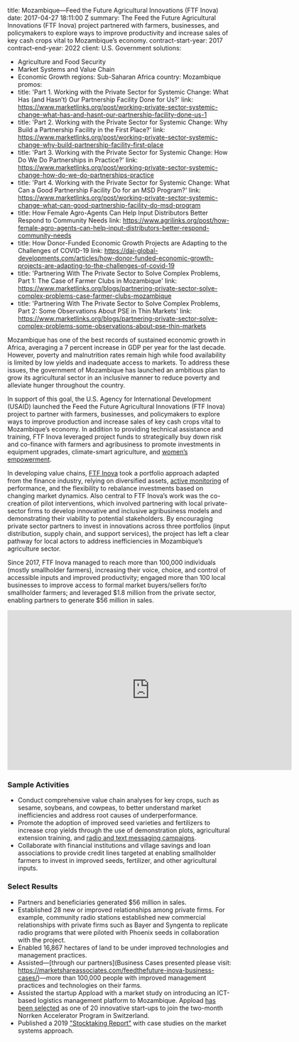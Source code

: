 
title: Mozambique—Feed the Future Agricultural Innovations (FTF Inova)
date: 2017-04-27 18:11:00 Z
summary: The Feed the Future Agricultural Innovations (FTF Inova) project partnered
  with farmers, businesses, and policymakers to explore ways to improve productivity
  and increase sales of key cash crops vital to Mozambique’s economy.
contract-start-year: 2017
contract-end-year: 2022
client: U.S. Government
solutions:
- Agriculture and Food Security
- Market Systems and Value Chain
- Economic Growth
regions: Sub-Saharan Africa
country: Mozambique
promos:
- title: 'Part 1. Working with the Private Sector for Systemic Change: What Has (and
    Hasn’t) Our Partnership Facility Done for Us?'
  link: https://www.marketlinks.org/post/working-private-sector-systemic-change-what-has-and-hasnt-our-partnership-facility-done-us-1
- title: 'Part 2. Working with the Private Sector for Systemic Change: Why Build a
    Partnership Facility in the First Place?'
  link: https://www.marketlinks.org/post/working-private-sector-systemic-change-why-build-partnership-facility-first-place
- title: 'Part 3. Working with the Private Sector for Systemic Change: How Do We Do
    Partnerships in Practice?'
  link: https://www.marketlinks.org/post/working-private-sector-systemic-change-how-do-we-do-partnerships-practice
- title: 'Part 4. Working with the Private Sector for Systemic Change: What Can a
    Good Partnership Facility Do for an MSD Program?'
  link: https://www.marketlinks.org/post/working-private-sector-systemic-change-what-can-good-partnership-facility-do-msd-program
- title: How Female Agro-Agents Can Help Input Distributors Better Respond to Community
    Needs
  link: https://www.agrilinks.org/post/how-female-agro-agents-can-help-input-distributors-better-respond-community-needs
- title: How Donor-Funded Economic Growth Projects are Adapting to the Challenges
    of COVID-19
  link: https://dai-global-developments.com/articles/how-donor-funded-economic-growth-projects-are-adapting-to-the-challenges-of-covid-19
- title: 'Partnering With The Private Sector to Solve Complex Problems, Part 1: The
    Case of Farmer Clubs in Mozambique'
  link: https://www.marketlinks.org/blogs/partnering-private-sector-solve-complex-problems-case-farmer-clubs-mozambique
- title: 'Partnering With The Private Sector to Solve Complex Problems, Part 2: Some
    Observations About PSE in Thin Markets'
  link: https://www.marketlinks.org/blogs/partnering-private-sector-solve-complex-problems-some-observations-about-pse-thin-markets


Mozambique has one of the best records of sustained economic growth in Africa, averaging a 7 percent increase in GDP per year for the last decade. However, poverty and malnutrition rates remain high while food availability is limited by low yields and inadequate access to markets. To address these issues, the government of Mozambique has launched an ambitious plan to grow its agricultural sector in an inclusive manner to reduce poverty and alleviate hunger throughout the country.

In support of this goal, the U.S. Agency for International Development (USAID) launched the Feed the Future Agricultural Innovations (FTF Inova) project to partner with farmers, businesses, and policymakers to explore ways to improve production and increase sales of key cash crops vital to Mozambique’s economy. In addition to providing technical assistance and training, FTF Inova leveraged project funds to strategically buy down risk and co-finance with farmers and agribusiness to promote investments in equipment upgrades, climate-smart agriculture, and [women’s empowerment](https://www.agrilinks.org/post/leveraging-gender-norms-and-private-sector-partnerships-increase-womens-use-agricultural-inputs).

In developing value chains, [FTF Inova](https://beamexchange.org/practice/programme-index/246/) took a portfolio approach adapted from the finance industry, relying on diversified assets, [active monitoring](https://www.marketlinks.org/post/prove-and-improve-adapting-monitoring-evaluation-and-learning-mel-better-support-business) of performance, and the flexibility to rebalance investments based on changing market dynamics. Also central to FTF Inova’s work was the co-creation of pilot interventions, which involved partnering with local private-sector firms to develop innovative and inclusive agribusiness models and demonstrating their viability to potential stakeholders. By encouraging private sector partners to invest in innovations across three portfolios (input distribution, supply chain, and support services), the project has left a clear pathway for local actors to address inefficiencies in Mozambique’s agriculture sector. 

Since 2017, FTF Inova managed to reach more than 100,000 individuals (mostly smallholder farmers), increasing their voice, choice, and control of accessible inputs and improved productivity; engaged more than 100 local businesses to improve access to formal market buyers/sellers for/to smallholder farmers; and leveraged $1.8 million from the private sector, enabling partners to generate $56 million in sales.

<iframe src="https://player.vimeo.com/video/293339688" width="640" height="360" frameborder="0" allowfullscreen></iframe>

### Sample Activities

* Conduct comprehensive value chain analyses for key crops, such as sesame, soybeans, and cowpeas, to better understand market inefficiencies and address root causes of underperformance.
* Promote the adoption of improved seed varieties and fertilizers to increase crop yields through the use of demonstration plots, agricultural extension training, and [radio and text messaging campaigns](https://medium.com/@FeedtheFuture/radios-help-businesses-reach-smallholder-farmers-ad64dd560625).
* Collaborate with financial institutions and village savings and loan associations to provide credit lines targeted at enabling smallholder farmers to invest in improved seeds, fertilizer, and other agricultural inputs.

### Select Results

* Partners and beneficiaries generated $56 million in sales.
* Established 28 new or improved relationships among private firms. For example, community radio stations established new commercial relationships with private firms such as Bayer and Syngenta to replicate radio programs that were piloted with Phoenix seeds in collaboration with the project.
* Enabled 16,867 hectares of land to be under improved technologies and management practices.
* Assisted—[through our partners](Business Cases presented please visit: https://marketshareassociates.com/feedthefuture-inova-business-cases/)—more than 100,000 people with improved management practices and technologies on their farms.
* Assisted the startup Appload with a market study on introducing an ICT-based logistics management platform to Mozambique. Appload [has been selected](https://clubofmozambique.com/news/mozambiques-appload-among-20-startups-selected-for-norrsken-impact-accelerator-218438/) as one of 20 innovative start-ups to join the two-month Norrken Accelerator Program in Switzerland.
* Published a 2019 ["Stocktaking Report"](/uploads/FTF%20Inova%20Stock-Taking%20Report%20Part%20I_Marshall%20Bear_Final.pdf) with case studies on the market systems approach.
